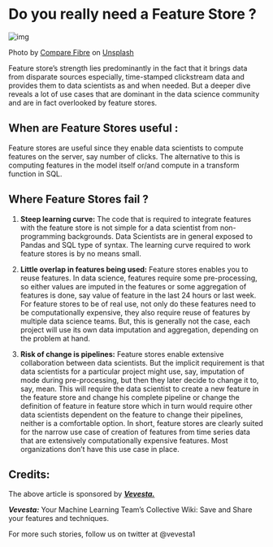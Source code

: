 # Do you really need a Feature Store ?

![img](https://miro.medium.com/max/788/0*HKy72KjC51qO7Av-)

Photo by [Compare Fibre](https://unsplash.com/@comparefibre?utm_source=medium&utm_medium=referral) on [Unsplash](https://unsplash.com/?utm_source=medium&utm_medium=referral)

Feature store’s strength lies predominantly in the fact that it brings data from disparate sources especially, time-stamped clickstream data and provides them to data scientists as and when needed. But a deeper dive reveals a lot of use cases that are dominant in the data science community and are in fact overlooked by feature stores.

## When are Feature Stores useful :
Feature stores are useful since they enable data scientists to compute features on the server, say number of clicks. The alternative to this is computing features in the model itself or/and compute in a transform function in SQL.

## Where Feature Stores fail ?
1. **Steep learning curve:** The code that is required to integrate features with the feature store is not simple for a data scientist from non-programming backgrounds. Data Scientists are in general exposed to Pandas and SQL type of syntax. The learning curve required to work feature stores is by no means small.

2. **Little overlap in features being used:** Feature stores enables you to reuse features. In data science, features require some pre-processing, so either values are imputed in the features or some aggregation of features is done, say value of feature in the last 24 hours or last week. For feature stores to be of real use, not only do these features need to be computationally expensive, they also require reuse of features by multiple data science teams. But, this is generally not the case, each project will use its own data imputation and aggregation, depending on the problem at hand.

3. **Risk of change is pipelines:** Feature stores enable extensive collaboration between data scientists. But the implicit requirement is that data scientists for a particular project might use, say, imputation of mode during pre-processing, but then they later decide to change it to, say, mean. This will require the data scientist to create a new feature in the feature store and change his complete pipeline or change the definition of feature in feature store which in turn would require other data scientists dependent on the feature to change their pipelines, neither is a comfortable option.
In short, feature stores are clearly suited for the narrow use case of creation of features from time series data that are extensively computationally expensive features. Most organizations don’t have this use case in place.

## Credits:
The above article is sponsored by [***Vevesta.***](http://www.vevesta.com/?utm_source=Github_VevestaX)

***Vevesta:*** Your Machine Learning Team’s Collective Wiki: Save and Share your features and techniques.

For more such stories, follow us on twitter at @vevesta1
